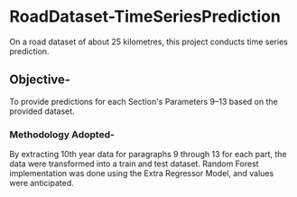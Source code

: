 # RoadDataset-TimeSeriesPrediction
On a road dataset of about 25 kilometres, this project conducts time series prediction.

## Objective-
To provide predictions for each Section's Parameters 9–13 based on the provided dataset.

### Methodology Adopted-
By extracting 10th year data for paragraphs 9 through 13 for each part, the data were transformed into a train and test dataset.
Random Forest implementation was done using the Extra Regressor Model, and values were anticipated.

